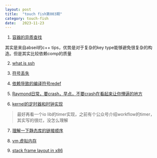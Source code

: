 ```yaml
---
layout: post
title:  "touch fish第003期"
category: touch-fish
date:   2023-11-23
---
```


1. [容器的异质查找](https://zhuanlan.zhihu.com/p/530603892?utm_source=wechat_session&utm_medium=social&s_r=0)

其实是来自abseil的c++ tips，优势是对于复杂的key type能够避免很复杂的构造。但是其实比较依赖comp的质量

2. [what is ssh](https://levelup.gitconnected.com/what-is-ssh-103f89e3e4b8)

3. [符号丢失](https://selfboot.cn/2023/09/07/protobuf_redefine/)

4. [依赖导致的编译符号redef](https://selfboot.cn/2023/09/19/c++_symbol_resolution/)

5. [Raymond日常，要crash，早点，不要crash在看起来让你懵逼的地方](https://devblogs.microsoft.com/oldnewthing/20231120-00/?p=109037&ocid=oldnewthing_eml_tnp_autoid111_title)

6. [kernel的定时器和时钟实现](http://walkerdu.com/2016/07/25/linux-kernel-timer/)
  > 最好再看一个io lib的timer实现，之前有个公众号介绍workflow的timer，其实写的很烂，没怎么理解

7. [理解一下静态库的链接顺序](https://eli.thegreenplace.net/2013/07/09/library-order-in-static-linking)

8. [vm,虚拟内存](https://www.tutorialspoint.com/operating_system/os_virtual_memory.htm)

9. [stack frame layout in x86](https://eli.thegreenplace.net/2011/09/06/stack-frame-layout-on-x86-64)